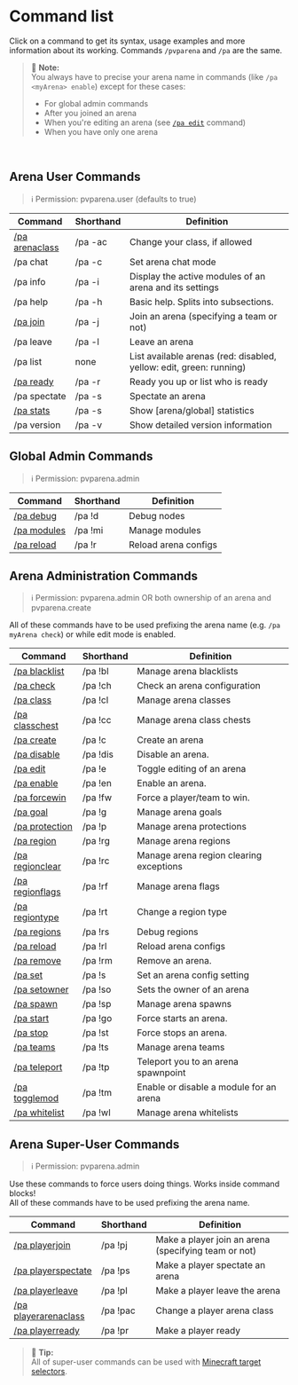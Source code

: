 # Command list

Click on a command to get its syntax, usage examples and more information about its working. Commands `/pvparena` and
 `/pa` are the same.

> 🚩 **Note:**  
> You always have to precise your arena name in commands (like `/pa <myArena> enable`) except for these cases:
> - For global admin commands
> - After you joined an arena
> - When you're editing an arena (see [`/pa edit`](commands/edit.md) command)
> - When you have only one arena

<br>

## Arena User Commands

> ℹ Permission: pvparena.user (defaults to true)

| Command                                  | Shorthand | Definition                                                          |
|------------------------------------------|-----------|---------------------------------------------------------------------|
| [/pa arenaclass](commands/arenaclass.md) | /pa -ac   | Change your class, if allowed                                       |
| /pa chat                                 | /pa -c    | Set arena chat mode                                                 |
| /pa info                                 | /pa -i    | Display the active modules of an arena and its settings             |
| /pa help                                 | /pa -h    | Basic help. Splits into subsections.                                |
| [/pa join](commands/join.md)             | /pa -j    | Join an arena (specifying a team or not)                            |
| /pa leave                                | /pa -l    | Leave an arena                                                      |
| /pa list                                 | none      | List available arenas (red: disabled, yellow: edit, green: running) |
| [/pa ready](commands/ready.md)           | /pa -r    | Ready you up or list who is ready                                   |
| /pa spectate                             | /pa -s    | Spectate an arena                                                   |
| [/pa stats](commands/stats.md)           | /pa -s    | Show [arena/global] statistics                                      |
| /pa version                              | /pa -v    | Show detailed version information                                   |

## Global Admin Commands

> ℹ Permission: pvparena.admin

| Command                            | Shorthand | Definition           |
|------------------------------------|-----------|----------------------|
| [/pa debug](commands/debug.md)     | /pa !d    | Debug nodes          |
| [/pa modules](commands/modules.md) | /pa !mi   | Manage modules       |
| [/pa reload](commands/reload.md)   | /pa !r    | Reload arena configs |

## Arena Administration Commands

> ℹ Permission: pvparena.admin OR both ownership of an arena and pvparena.create

All of these commands have to be used prefixing the arena name (e.g. `/pa myArena check`) or while edit mode is enabled.

| Command                                    | Shorthand | Definition                              |
|--------------------------------------------|-----------|-----------------------------------------|
| [/pa blacklist](commands/blacklist.md)     | /pa !bl   | Manage arena blacklists                 |
| [/pa check](commands/check.md)             | /pa !ch   | Check an arena configuration            |
| [/pa class](commands/class.md)             | /pa !cl   | Manage arena classes                    |
| [/pa classchest](commands/classchest.md)   | /pa !cc   | Manage arena class chests               |
| [/pa create](commands/create.md)           | /pa !c    | Create an arena                         |
| [/pa disable](commands/disable.md)         | /pa !dis  | Disable an arena.                       |
| [/pa edit](commands/edit.md)               | /pa !e    | Toggle editing of an arena              |
| [/pa enable](commands/enable.md)           | /pa !en   | Enable an arena.                        |
| [/pa forcewin](commands/forcewin.md)       | /pa !fw   | Force a player/team to win.             |
| [/pa goal](commands/goal.md)               | /pa !g    | Manage arena goals                      |
| [/pa protection](commands/protection.md)   | /pa !p    | Manage arena protections                |
| [/pa region](commands/region.md)           | /pa !rg   | Manage arena regions                    |
| [/pa regionclear](commands/regionclear.md) | /pa !rc   | Manage arena region clearing exceptions |
| [/pa regionflags](commands/regionflags.md) | /pa !rf   | Manage arena flags                      |
| [/pa regiontype](commands/regiontype.md)   | /pa !rt   | Change a region type                    |
| [/pa regions](commands/regions.md)         | /pa !rs   | Debug regions                           |
| [/pa reload](commands/reload.md)           | /pa !rl   | Reload arena configs                    |
| [/pa remove](commands/remove.md)           | /pa !rm   | Remove an arena.                        |
| [/pa set](commands/set.md)                 | /pa !s    | Set an arena config setting             |
| [/pa setowner](commands/setowner.md)       | /pa !so   | Sets the owner of an arena              |
| [/pa spawn](commands/spawn.md)             | /pa !sp   | Manage arena spawns                     |
| [/pa start](commands/start.md)             | /pa !go   | Force starts an arena.                  |
| [/pa stop](commands/stop.md)               | /pa !st   | Force stops an arena.                   |
| [/pa teams](commands/teams.md)             | /pa !ts   | Manage arena teams                      |
| [/pa teleport](commands/teleport.md)       | /pa !tp   | Teleport you to an arena spawnpoint     |
| [/pa togglemod](commands/togglemod.md)     | /pa !tm   | Enable or disable a module for an arena |
| [/pa whitelist](commands/whitelist.md)     | /pa !wl   | Manage arena whitelists                 |


## Arena Super-User Commands

> ℹ Permission: pvparena.admin

Use these commands to force users doing things. Works inside command blocks!  
All of these commands have to be used prefixing the arena name.

| Command                                              | Shorthand | Definition                                           |
|------------------------------------------------------|-----------|------------------------------------------------------|
| [/pa playerjoin](commands/playerjoin.md)             | /pa !pj   | Make a player join an arena (specifying team or not) |
| [/pa playerspectate](commands/playerspectate.md)     | /pa !ps   | Make a player spectate an arena                      |
| [/pa playerleave](commands/playerleave.md)           | /pa !pl   | Make a player leave the arena                        |
| [/pa playerarenaclass](commands/playerarenaclass.md) | /pa !pac  | Change a player arena class                          |
| [/pa playerready](commands/playerready.md)           | /pa !pr   | Make a player ready                                  |

> 🚩 **Tip:**  
> All of super-user commands can be used with [Minecraft target selectors](https://minecraft.wiki/w/Target_selectors).